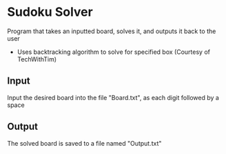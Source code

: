 # Sudoku Solver

Program that takes an inputted board, solves it, and outputs it back to the user

- Uses backtracking algorithm to solve for specified box
(Courtesy of TechWithTim)

## Input

Input the desired board into the file "Board.txt", as each digit followed by a space

## Output

The solved board is saved to a file named "Output.txt"

